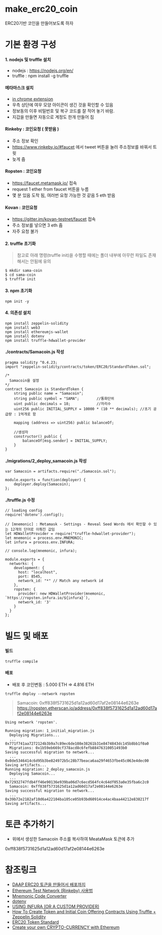 # make_erc20_coin

ERC20기반 코인을 만들어보도록 하자

# 기본 환경 구성

#### 1. nodejs 및 truffle 설치

* nodejs : https://nodejs.org/en/
* truffle : npm install -g truffle

#### 메타마스크 설치

* [in chrome extension](https://chrome.google.com/webstore/detail/metamask/nkbihfbeogaeaoehlefnkodbefgpgknn/related)
* 우측 상단에 여우 모양 아이콘이 생긴 것을 확인할 수 있음
* 정보동의 이후 비밀번호 및 복구 코드를 잘 적어 놓기 바람.
* 지갑을 만들면 자동으로 계정도 한개 만들어 짐

#### Rinkeby : 코인요청 ( 못받음 )

* 주소 정보 확인
* https://www.rinkeby.io/#faucet 에서 tweet 버튼을 눌러 주소정보를 바꿔서 트윗
* 늦게 줌

#### Ropsten : 코인요청

* https://faucet.metamask.io/ 접속
* request 1 ether from faucet 버튼을 누름
* 몇 분 있음 도착 됨, 여러번 요청 가능한 것 같음 5 eth 받음

#### Kovan : 코인요청

* https://gitter.im/kovan-testnet/faucet 접속
* 주소 정보를 넣으면 3 eth 줌
* 자주 요청 불가

#### 2. truffle 초기화

> 참고로 아래 명령(truffle init)을 수행할 때에는 폴더 내부에 아무런 파일도 존재해서는 안됨에 유의

```
$ mkdir sama-coin
$ cd sama-coin
$ truffle init
```

#### 3. npm 초기화

```
npm init -y
```

#### 4. 의존성 설치

```
npm install zeppelin-solidity
npm install web3
npm install ethereumjs-wallet
npm install dotenv
npm install truffle-hdwallet-provider
```

#### ./contracts/Samacoin.js 작성

```
pragma solidity ^0.4.23;
import "zeppelin-solidity/contracts/token/ERC20/StandardToken.sol";

/*
  Samacoin을 설정
*/
contract Samacoin is StandardToken {
    string public name = "Samacoin";
    string public symbol = "SAMA";        //통화단위
    uint public decimals = 18;            //자리수
    uint256 public INITIAL_SUPPLY = 10000 * (10 ** decimals); //초기 공급량 : 1억개로 함

    mapping (address => uint256) public balanceOf;

    //생성자
    constructor() public {
        balanceOf[msg.sender] = INITIAL_SUPPLY;
    }
}
```

#### ./migrations/2_deploy_samacoin.js 작성

```
var Samacoin = artifacts.require("./Samacoin.sol");

module.exports = function(deployer) {
    deployer.deploy(Samacoin);
};
```

#### ./truffle.js 수정

```
// loading config
require('dotenv').config();

// [mnemonic] : Metamask - Settings - Reveal Seed Words 에서 확인할 수 있는 12개의 단어로 이뤄진 값임
let HDWalletProvider = require("truffle-hdwallet-provider");
let mnemonic = process.env.MNEMONIC;
let infura = process.env.INFURA;

// console.log(mnemonic, infura);

module.exports = {
  networks: {
    development: {
      host: "localhost",
      port: 8545,
      network_id: "*" // Match any network id
    },
    ropsten: {
      provider: new HDWalletProvider(mnemonic, `https://ropsten.infura.io/${infura}`),
      network_id: '3'
    }
  }
};
```

# 빌드 및 배포

#### 빌드

`truffle compile`

#### 배포

* 배포 후 코인변동 : 5.000 ETH => 4.816 ETH

`truffle deploy --network ropsten`

> Samacoin: 0xff838f5731625d1a12ad60d17af2e08144e6263e
> https://ropsten.etherscan.io/address/0xff838f5731625d1a12ad60d17af2e08144e6263e


```
Using network 'ropsten'.

Running migration: 1_initial_migration.js
  Deploying Migrations...
  ... 0x771f741aa7272124b3b9a7c89ec6de108e38261b31e8474843dc145b8bb1f0a0
  Migrations: 0x1b59eb669cf378acd8c6fefb88476310051493b0
Saving successful migration to network...
  ... 0x0de5346414c6d95b3be824972b5c28b77beaca6aa29f4653fbe45c063e4dec00
Saving artifacts...
Running migration: 2_deploy_samacoin.js
  Deploying Samacoin...
  ... 0x72932747fdb4ff46e90136e939ba06d7c6ecd564fc4c64df053a0e35fba6c2c0
  Samacoin: 0xff838f5731625d1a12ad60d17af2e08144e6263e
Saving successful migration to network...
  ... 0x39b72e2182af10d6a422104ba105ce05b93bd60914ce4ac4baa44212e838217f
Saving artifacts...
```

# 토큰 추가하기

* 위에서 생성한 Samacoin 주소를 복사하여 MeataMask 토큰에 추가

0xff838f5731625d1a12ad60d17af2e08144e6263e

# 참조링크

* [DAAP ERC20 토큰을 만들어서 배포까지](http://javaexpert.tistory.com/926?category=697445)
* [Ethereum Test Network (Rinkeby) 사용법](https://medium.com/@hyundonk/ethereum-test-network-rinkeby-%EC%82%AC%EC%9A%A9%EB%B2%95-6631744f0aef)
* [Mnemonic Code Converter](https://iancoleman.io/bip39/#english)
* [dotenv](https://www.npmjs.com/package/dotenv)
* [USING INFURA (OR A CUSTOM PROVIDER)](https://truffleframework.com/tutorials/using-infura-custom-provider)
* [How To Create Token and Initial Coin Offering Contracts Using Truffle + Zeppelin Solidity](https://blog.zeppelin.solutions/how-to-create-token-and-initial-coin-offering-contracts-using-truffle-openzeppelin-1b7a5dae99b6)
* [ERC20 Token Standard](https://theethereum.wiki/w/index.php/ERC20_Token_Standard)
* [Create your own CRYPTO-CURRENCY with Ethereum](https://ethereum.org/token#the-coin)
